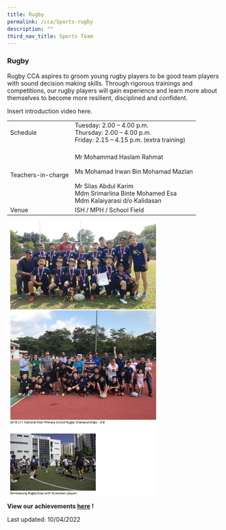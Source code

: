 ```yaml
---
title: Rugby
permalink: /cca/Sports-rugby
description: ""
third_nav_title: Sports Team
---
```

### Rugby

Rugby CCA aspires to groom young rugby players to be good team players with sound decision making skills. Through rigorous trainings and competitions, our rugby players will gain experience and learn more about themselves to become more resilient, disciplined and confident.

Insert introduction video here.

|  |  |
|---|---|
| Schedule | Tuesday: 2.00 – 4.00 p.m.<br>Thursday: 2.00 – 4.00 p.m.   <br> Friday: 2.15 – 4.15 p.m.  (extra training) |
| Teachers-in-charge | <br>Mr Mohammad Haslam Rahmat<br><br>Ms Mohamad Irwan Bin Mohamad Mazlan<br><br>Mr Silas Abdul Karim<br>Mdm Srimarlina Binte Mohamed Esa<br>Mdm Kalaiyarasi d/o Kalidasan |
| Venue  | ISH / MPH / School Field |

<img src="/images/cca3.png" 
     style="width:70%">


**View our achievements [here](https://moe-sembawangpri-staging.netlify.app/our-students/non-academic-achievements/sportsandgames) !**

Last updated: 10/04/2022